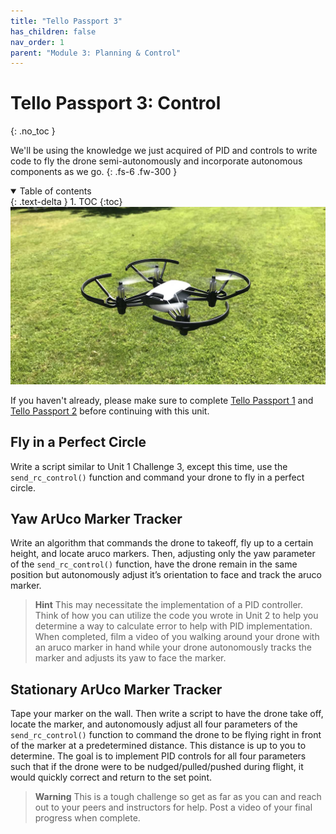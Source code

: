 ```yaml
---
title: "Tello Passport 3"
has_children: false
nav_order: 1
parent: "Module 3: Planning & Control"
---
```


# Tello Passport 3: Control
{: .no_toc }

We'll be using the knowledge we just acquired of PID and controls to write code to fly the drone semi-autonomously and incorporate autonomous components as we go.
{: .fs-6 .fw-300 }

<details open markdown="block">
  <summary>
    Table of contents
  </summary>
  {: .text-delta }
1. TOC
{:toc}
</details>

<div align="center"> 
    <img src="/assets/images/dji_tello.jpg" alt="DJI Tello" width="560" />
</div>

If you haven't already, please make sure to complete [Tello Passport 1](../module-1/passport-tello-1.md) and [Tello Passport 2](../module-2/passport-tello-2.md) before continuing with this unit.

## Fly in a Perfect Circle

Write a script similar to Unit 1 Challenge 3, except this time, use the `send_rc_control()` function and command your drone to fly in a perfect circle.

## Yaw ArUco Marker Tracker

Write an algorithm that commands the drone to takeoff, fly up to a certain height, and locate aruco markers. Then, adjusting only the yaw parameter of the `send_rc_control()` function, have the drone remain in the same position but autonomously adjust it’s orientation to face and track the aruco marker.

> **Hint**
> This may necessitate the implementation of a PID controller. Think of how you can utilize the code you wrote in Unit 2 to help you determine a way to calculate error to help with PID implementation. When completed, film a video of you walking around your drone with an aruco marker in hand while your drone autonomously tracks the marker and adjusts its yaw to face the marker.

## Stationary ArUco Marker Tracker

Tape your marker on the wall. Then write a script to have the drone take off, locate the marker, and autonomously adjust all four parameters of the `send_rc_control()` function to command the drone to be flying right in front of the marker at a predetermined distance. This distance is up to you to determine. The goal is to implement PID controls for all four parameters such that if the drone were to be nudged/pulled/pushed during flight, it would quickly correct and return to the set point.

> **Warning**
> This is a tough challenge so get as far as you can and reach out to your peers and instructors for help. Post a video of your final progress when complete.